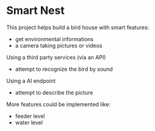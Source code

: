 # Smart Nest
This project helps build a bird house with smart features:
- get environmental informations
- a camera taking pictures or videos

Using a third party services (via an API)
- attempt to recognize the bird by sound

Using a AI endpoint
- attempt to describe the picture

More features could be implemented like:
- feeder level
- water level

